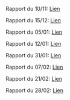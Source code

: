Rapport du 10/11:
    [Lien](https://docs.google.com/document/d/1wCJqbtf6a1P_qU5FfE20af_YhquXBaHs7Ld5PVlToEI/edit?usp=sharing "Rapport du 10/11")

Rapport du 15/12:
    [Lien](https://docs.google.com/document/d/1HZY7Ja-3lCBAXAP-2cRXQ6-ZGDIAnOfHKF5js3Zh_NY/edit?usp=sharing "Rapport du 15/12")

Rapport du 05/01:
    [Lien](https://docs.google.com/document/d/1rSlfQrm6j42ahPPhHjHu3JUpascvxWhXL8LLcz4nMYo/edit?usp=sharing "Rapport du 05/01")

Rapport du 12/01:
    [Lien](https://docs.google.com/document/d/1z_liG3VIGFFYdneoDFyZR4zDu5JIN25a7xqjqtwNbV0/edit?usp=sharing "Rapport du 12/01")

Rapport du 31/01:
    [Lien](https://docs.google.com/document/d/1lA0roPaRRoWotp5S8aMeMA055hF9ZXQf9yWVPteqkcM/edit?usp=sharing "Rapport du 31/01")

Rapport du 07/02:
    [Lien](https://docs.google.com/document/d/1o0ewMGv7P1Vr6TU9qzzGfOCZ3HDA-7ywLxoXRn3-6qs/edit?usp=sharing "Rapport du 07/02")

Rapport du 21/02:
    [Lien](https://docs.google.com/document/d/1Gyjkqrp3S6lc1bht7QI9_ZcoxQKjL3ldlqDacgOaovk/edit?usp=sharing "Rapport du 21/02")

Rapport du 28/02:
    [Lien](https://docs.google.com/document/d/10Bhzal5bylO6k-smB_3fMSF3ZI17cvrmHKkySIJrd5Q/edit?usp=sharing "Rapport du 28/02")
